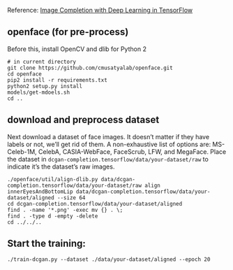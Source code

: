 Reference: [Image Completion with Deep Learning in TensorFlow](http://bamos.github.io/2016/08/09/deep-completion/)

## openface (for pre-process)

Before this, install OpenCV and dlib for Python 2

```shell
# in current directory
git clone https://github.com/cmusatyalab/openface.git
cd openface
pip2 install -r requirements.txt
python2 setup.py install
models/get-mdoels.sh
cd ..
```

## download and preprocess dataset

Next download a dataset of face images.
It doesn’t matter if they have labels or not, we’ll get rid of them.
A non-exhaustive list of options are: MS-Celeb-1M, CelebA, CASIA-WebFace, FaceScrub, LFW, and MegaFace. 
Place the dataset in
`dcgan-completion.tensorflow/data/your-dataset/raw`
to indicate it’s the dataset’s raw images.

```shell
./openface/util/align-dlib.py data/dcgan-completion.tensorflow/data/your-dataset/raw align innerEyesAndBottomLip data/dcgan-completion.tensorflow/data/your-dataset/aligned --size 64
cd dcgan-completion.tensorflow/data/your-dataset/aligned
find . -name '*.png' -exec mv {} . \;
find . -type d -empty -delete
cd ../../..
```

## Start the training:

```shell
./train-dcgan.py --dataset ./data/your-dataset/aligned --epoch 20
```
